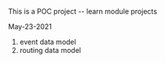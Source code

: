 This is a POC project
    -- learn module projects 

May-23-2021
1. event data model
2. routing data model

